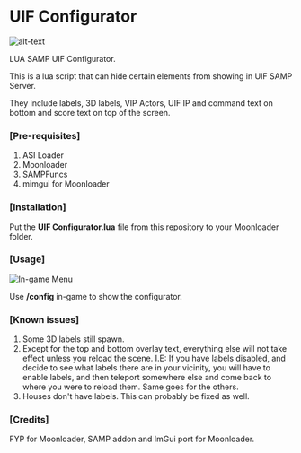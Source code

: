 # UIF Configurator
![alt-text](https://i.imgur.com/9uKvVfe.gif)
<p>LUA SAMP UIF Configurator.</p>
<p>This is a lua script that can hide certain elements from showing in UIF SAMP Server.</p>
<p>They include labels, 3D labels, VIP Actors, UIF IP and command text on bottom and score text on top of the screen.</p>

### [Pre-requisites]
1. ASI Loader
2. Moonloader
3. SAMPFuncs
4. mimgui for Moonloader

### [Installation]
Put the __UIF Configurator.lua__ file from this repository to your Moonloader folder.

### [Usage]
![In-game Menu](https://i.imgur.com/G3qpCgD.png)
<p>Use <b>/config</b> in-game to show the configurator.</p>

### [Known issues]
1. Some 3D labels still spawn.
2. Except for the top and bottom overlay text, everything else will not take effect unless you reload the scene. I.E: If you have labels disabled, and decide to see what labels there are in your vicinity, you will have to enable labels, and then teleport somewhere else and come back to where you were to reload them. Same goes for the others.
3. Houses don't have labels. This can probably be fixed as well.

### [Credits]
<p>FYP for Moonloader, SAMP addon and ImGui port for Moonloader.</p>
